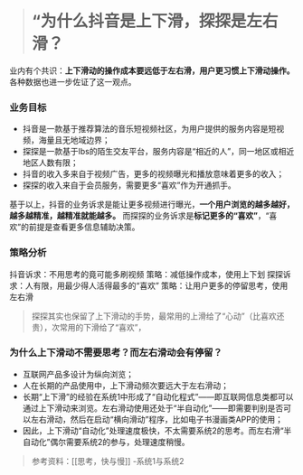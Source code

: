 > # “为什么抖音是上下滑，探探是左右滑？

业内有个共识：**上下滑动的操作成本要远低于左右滑，用户更习惯上下滑动操作。** 各种数据也进一步佐证了这一观点。

### 业务目标
- 抖音是一款基于推荐算法的音乐短视频社区，为用户提供的服务内容是短视频，海量且无地域边界；
- 探探是一款基于lbs的陌生交友平台，服务内容是“相近的人”，同一地区或相近地区人数有限；
- 抖音的收入多来自于视频广告，更多的视频曝光和播放意味着更多的收入；
- 探探的收入来自于会员服务，需要更多“喜欢”作为开通抓手。

基于以上，抖音的业务诉求是能让更多视频进行曝光，**一个用户浏览的越多越好，越多越精准，越精准就能越多。**
而探探的业务诉求是**标记更多的“喜欢”**，“喜欢”的前提是查看更多信息辅助决策。

### 策略分析
抖音诉求：不用思考的竟可能多刷视频
策略：减低操作成本，使用上下划
探探诉求：人有限，用最少得人活得最多的“喜欢”
策略：让用户更多的停留思考，使用左右滑

> 探探其实也保留了上下滑动的手势，最常用的上滑给了“心动”（比喜欢还贵），次常用的下滑给了“喜欢”，

### **为什么上下滑动不需要思考？而左右滑动会有停留？**  

- 互联网产品多设计为纵向浏览；
- 人在长期的产品使用中，上下滑动频次要远大于左右滑动；
- 长期“上下滑”的经验在系统1中形成了“自动化程式”——即互联网信息类都可以通过上下滑动来浏览。左右滑动使用还处于“半自动化”——即需要判别是否可以左右滑动，然后在启动“横向滑动”程序，比如电子书漫画类APP的使用；
- 因此，上下滑动“自动化”处理速度极快，不太需要系统2的思考。而左右滑“半自动化”偶尔需要系统2的参与，处理速度稍慢。

> 参考资料：[[思考，快与慢]] -系统1与系统2
